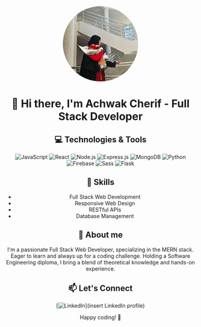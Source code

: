 <div align="center">
  <img src="IMG_20231223_234854_057.jpg" alt="Achwak Cherif" width="200" style="border-radius: 50%" />


# 👋 Hi there, I'm Achwak Cherif - Full Stack Developer

## 💻 Technologies & Tools
![JavaScript](https://img.shields.io/badge/-JavaScript-F7DF1E?style=flat&logo=javascript&logoColor=white)
![React](https://img.shields.io/badge/-React-61DAFB?style=flat&logo=react&logoColor=white)
![Node.js](https://img.shields.io/badge/-Node.js-339933?style=flat&logo=node.js&logoColor=white)
![Express.js](https://img.shields.io/badge/-Express.js-000000?style=flat&logo=express&logoColor=white)
![MongoDB](https://img.shields.io/badge/-MongoDB-47A248?style=flat&logo=mongodb&logoColor=white)
![Python](https://img.shields.io/badge/-Python-3776AB?style=flat&logo=python&logoColor=white)
  ![Firebase](https://img.shields.io/badge/-Firebase-FFCA28?style=flat&logo=firebase&logoColor=white)
  ![Sass](https://img.shields.io/badge/-Sass-CC6699?style=flat&logo=sass&logoColor=white)
  ![Flask](https://img.shields.io/badge/-Flask-000000?style=flat&logo=flask&logoColor=white)


## 🚀 Skills
- Full Stack Web Development
- Responsive Web Design
- RESTful APIs
- Database Management

## 🌱 About me
I'm a passionate Full Stack Web Developer, specializing in the MERN stack. Eager to learn and always up for a coding challenge. Holding a Software Engineering diploma, I bring a blend of theoretical knowledge and hands-on experience.


## 📫 Let's Connect
[![LinkedIn](https://img.shields.io/badge/-LinkedIn-0077B5?style=flat&logo=linkedin&logoColor=white)](insert LinkedIn profile)

Happy coding! 🚀
</div>

<!--
**Achwak28/Achwak28** is a ✨ _special_ ✨ repository because its `README.md` (this file) appears on your GitHub profile.

Here are some ideas to get you started:

- 🔭 I’m currently working on ...
- 🌱 I’m currently learning ...
- 👯 I’m looking to collaborate on ...
- 🤔 I’m looking for help with ...
- 💬 Ask me about ...
- 📫 How to reach me: ...
- 😄 Pronouns: ...
- ⚡ Fun fact: ...
-->
